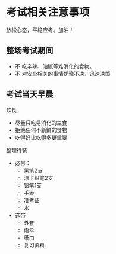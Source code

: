 # 考试相关注意事项

放松心态，平稳应考。加油！

## 整场考试期间

* 不 吃辛辣、油腻等难消化的食物。
* 不 对安全相关的事情犹豫不决，迅速决策

## 考试当天早晨

饮食

* 尽量只吃易消化的主食
* 拒绝任何不新鲜的食物
* 吃得好比吃得多更重要

整理行装

* 必带：
  * 黑笔2支
  * 涂卡铅笔2支
  * 铅笔1支
  * 手表
  * 准考证
  * 水
* 选带
  * 外套
  * 雨伞
  * 纸巾
  * 复习资料
